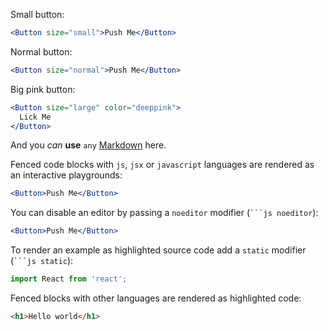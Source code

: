 Small button:

```jsx
<Button size="small">Push Me</Button>
```

Normal button:

```jsx
<Button size="normal">Push Me</Button>
```

Big pink button:

```jsx
<Button size="large" color="deeppink">
  Lick Me
</Button>
```

And you _can_ **use** `any` [Markdown](http://daringfireball.net/projects/markdown/) here.

Fenced code blocks with `js`, `jsx` or `javascript` languages are rendered as an interactive playgrounds:

```jsx
<Button>Push Me</Button>
```

You can disable an editor by passing a `noeditor` modifier (` ```js noeditor `):

```jsx noeditor
<Button>Push Me</Button>
```

To render an example as highlighted source code add a `static` modifier (` ```js static `):

```js static
import React from 'react';
```

Fenced blocks with other languages are rendered as highlighted code:

```html
<h1>Hello world</h1>
```
